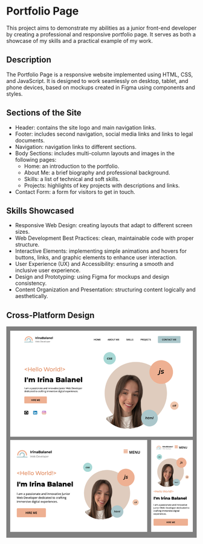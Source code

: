# Portfolio Page
This project aims to demonstrate my abilities as a junior front-end developer by creating a professional and responsive portfolio page. It serves as both a showcase of my skills and a practical example of my work.

## Description
The Portfolio Page is a responsive website implemented using HTML, CSS, and JavaScript. It is designed to work seamlessly on desktop, tablet, and phone devices, based on mockups created in Figma using components and styles.

## Sections of the Site
-	Header: contains the site logo and main navigation links.
-	Footer: includes second navigation, social media links and links to legal documents.
-	Navigation: navigation links to different sections.
-	Body Sections: includes multi-column layouts and images in the following pages:
  	-	Home: an introduction to the portfolio.
  	-	About Me: a brief biography and professional background.
  	-	Skills: a list of technical and soft skills.
  	-	Projects: highlights of key projects with descriptions and links.
- Contact Form: a form for visitors to get in touch.

## Skills Showcased
- Responsive Web Design: creating layouts that adapt to different screen sizes.
- Web Development Best Practices: clean, maintainable code with proper structure.
- Interactive Elements: implementing simple animations and hovers for buttons, links, and graphic elements to enhance user interaction.
- User Experience (UX) and Accessibility: ensuring a smooth and inclusive user experience.
- Design and Prototyping: using Figma for mockups and design consistency.
- Content Organization and Presentation: structuring content logically and aesthetically.

## Cross-Platform Design
<img src="./design-examples.png" width="600px">
